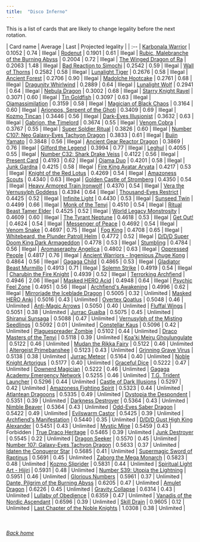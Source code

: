 ```yaml
---
title:  "Disco Inferno"
---
```


This is a list of cards that are likely to change legality before the next rotation.

| Card name | Average | Last | Projected legality |
| :-- |
[Karbonala Warrior](https://db.ygoprodeck.com/card/?search=Karbonala%20Warrior) | 0.1052 | 0.74 | Illegal |
[Rodenut](https://db.ygoprodeck.com/card/?search=Rodenut) | 0.1901 | 0.61 | Illegal |
[Rubic, Malebranche of the Burning Abyss](https://db.ygoprodeck.com/card/?search=Rubic,%20Malebranche%20of%20the%20Burning%20Abyss) | 0.2004 | 0.72 | Illegal |
[The Winged Dragon of Ra](https://db.ygoprodeck.com/card/?search=The%20Winged%20Dragon%20of%20Ra) | 0.2063 | 1.48 | Illegal |
[Bad Reaction to Simochi](https://db.ygoprodeck.com/card/?search=Bad%20Reaction%20to%20Simochi) | 0.2542 | 0.59 | Illegal |
[Wall of Thorns](https://db.ygoprodeck.com/card/?search=Wall%20of%20Thorns) | 0.2582 | 0.58 | Illegal |
[Lunalight Tiger](https://db.ygoprodeck.com/card/?search=Lunalight%20Tiger) | 0.2676 | 0.58 | Illegal |
[Ancient Forest](https://db.ygoprodeck.com/card/?search=Ancient%20Forest) | 0.2706 | 0.90 | Illegal |
[Madolche Hootcake](https://db.ygoprodeck.com/card/?search=Madolche%20Hootcake) | 0.2761 | 0.68 | Illegal |
[Dragunity Whirlwind](https://db.ygoprodeck.com/card/?search=Dragunity%20Whirlwind) | 0.2889 | 0.64 | Illegal |
[Lunalight Wolf](https://db.ygoprodeck.com/card/?search=Lunalight%20Wolf) | 0.2941 | 0.64 | Illegal |
[Nebula Dragon](https://db.ygoprodeck.com/card/?search=Nebula%20Dragon) | 0.3002 | 0.68 | Illegal |
[Starry Knight Rayel](https://db.ygoprodeck.com/card/?search=Starry%20Knight%20Rayel) | 0.3071 | 0.60 | Illegal |
[Tin Goldfish](https://db.ygoprodeck.com/card/?search=Tin%20Goldfish) | 0.3097 | 0.63 | Illegal |
[Ojamassimilation](https://db.ygoprodeck.com/card/?search=Ojamassimilation) | 0.3159 | 0.58 | Illegal |
[Magician of Black Chaos](https://db.ygoprodeck.com/card/?search=Magician%20of%20Black%20Chaos) | 0.3164 | 0.60 | Illegal |
[Arionpos, Serpent of the Ghoti](https://db.ygoprodeck.com/card/?search=Arionpos,%20Serpent%20of%20the%20Ghoti) | 0.3409 | 0.69 | Illegal |
[Kozmo Tincan](https://db.ygoprodeck.com/card/?search=Kozmo%20Tincan) | 0.3446 | 0.56 | Illegal |
[Dark-Eyes Illusionist](https://db.ygoprodeck.com/card/?search=Dark-Eyes%20Illusionist) | 0.3632 | 0.63 | Illegal |
[Gabrion, the Timelord](https://db.ygoprodeck.com/card/?search=Gabrion,%20the%20Timelord) | 0.3674 | 0.55 | Illegal |
[Venom Cobra](https://db.ygoprodeck.com/card/?search=Venom%20Cobra) | 0.3767 | 0.55 | Illegal |
[Super Soldier Ritual](https://db.ygoprodeck.com/card/?search=Super%20Soldier%20Ritual) | 0.3826 | 0.60 | Illegal |
[Number C107: Neo Galaxy-Eyes Tachyon Dragon](https://db.ygoprodeck.com/card/?search=Number%20C107:%20Neo%20Galaxy-Eyes%20Tachyon%20Dragon) | 0.3833 | 0.61 | Illegal |
[Bujin Yamato](https://db.ygoprodeck.com/card/?search=Bujin%20Yamato) | 0.3848 | 0.56 | Illegal |
[Ancient Gear Reactor Dragon](https://db.ygoprodeck.com/card/?search=Ancient%20Gear%20Reactor%20Dragon) | 0.3869 | 0.76 | Illegal |
[Gilford the Legend](https://db.ygoprodeck.com/card/?search=Gilford%20the%20Legend) | 0.3994 | 0.77 | Illegal |
[Leghul](https://db.ygoprodeck.com/card/?search=Leghul) | 0.4055 | 0.55 | Illegal |
[Number C32: Shark Drake Veiss](https://db.ygoprodeck.com/card/?search=Number%20C32:%20Shark%20Drake%20Veiss) | 0.4122 | 0.56 | Illegal |
[Present Card](https://db.ygoprodeck.com/card/?search=Present%20Card) | 0.4193 | 0.62 | Illegal |
[Ojama Duo](https://db.ygoprodeck.com/card/?search=Ojama%20Duo) | 0.4201 | 0.58 | Illegal |
[Junk Gardna](https://db.ygoprodeck.com/card/?search=Junk%20Gardna) | 0.4215 | 0.58 | Illegal |
[Fire King Avatar Arvata](https://db.ygoprodeck.com/card/?search=Fire%20King%20Avatar%20Arvata) | 0.4217 | 0.53 | Illegal |
[Knight of the Red Lotus](https://db.ygoprodeck.com/card/?search=Knight%20of%20the%20Red%20Lotus) | 0.4269 | 0.54 | Illegal |
[Amazoness Scouts](https://db.ygoprodeck.com/card/?search=Amazoness%20Scouts) | 0.4340 | 0.63 | Illegal |
[Golden Castle of Stromberg](https://db.ygoprodeck.com/card/?search=Golden%20Castle%20of%20Stromberg) | 0.4350 | 0.54 | Illegal |
[Heavy Armored Train Ironwolf](https://db.ygoprodeck.com/card/?search=Heavy%20Armored%20Train%20Ironwolf) | 0.4370 | 0.54 | Illegal |
[Vera the Vernusylph Goddess](https://db.ygoprodeck.com/card/?search=Vera%20the%20Vernusylph%20Goddess) | 0.4394 | 0.64 | Illegal |
[Thousand-Eyes Restrict](https://db.ygoprodeck.com/card/?search=Thousand-Eyes%20Restrict) | 0.4425 | 0.52 | Illegal |
[Infinite Light](https://db.ygoprodeck.com/card/?search=Infinite%20Light) | 0.4430 | 0.53 | Illegal |
[Sunseed Twin](https://db.ygoprodeck.com/card/?search=Sunseed%20Twin) | 0.4499 | 0.66 | Illegal |
[Monk of the Tenyi](https://db.ygoprodeck.com/card/?search=Monk%20of%20the%20Tenyi) | 0.4510 | 0.54 | Illegal |
[Ritual Beast Tamer Elder](https://db.ygoprodeck.com/card/?search=Ritual%20Beast%20Tamer%20Elder) | 0.4525 | 0.52 | Illegal |
[World Legacy Monstrosity](https://db.ygoprodeck.com/card/?search=World%20Legacy%20Monstrosity) | 0.4609 | 0.60 | Illegal |
[The Tyrant Neptune](https://db.ygoprodeck.com/card/?search=The%20Tyrant%20Neptune) | 0.4618 | 0.53 | Illegal |
[Get Out!](https://db.ygoprodeck.com/card/?search=Get%20Out!) | 0.4624 | 0.54 | Illegal |
[Messenger of Peace](https://db.ygoprodeck.com/card/?search=Messenger%20of%20Peace) | 0.4692 | 0.54 | Illegal |
[Venom Snake](https://db.ygoprodeck.com/card/?search=Venom%20Snake) | 0.4697 | 0.75 | Illegal |
[Fog King](https://db.ygoprodeck.com/card/?search=Fog%20King) | 0.4708 | 0.65 | Illegal |
[Whitebeard, the Plunder Patroll Helm](https://db.ygoprodeck.com/card/?search=Whitebeard,%20the%20Plunder%20Patroll%20Helm) | 0.4772 | 0.52 | Illegal |
[D/D/D Super Doom King Dark Armageddon](https://db.ygoprodeck.com/card/?search=D/D/D%20Super%20Doom%20King%20Dark%20Armageddon) | 0.4778 | 0.53 | Illegal |
[Stumbling](https://db.ygoprodeck.com/card/?search=Stumbling) | 0.4784 | 0.56 | Illegal |
[Aromaseraphy Angelica](https://db.ygoprodeck.com/card/?search=Aromaseraphy%20Angelica) | 0.4802 | 0.63 | Illegal |
[Oppressed People](https://db.ygoprodeck.com/card/?search=Oppressed%20People) | 0.4817 | 0.76 | Illegal |
[Ancient Warriors - Ingenious Zhuge Kong](https://db.ygoprodeck.com/card/?search=Ancient%20Warriors%20-%20Ingenious%20Zhuge%20Kong) | 0.4864 | 0.56 | Illegal |
[Gagaga Child](https://db.ygoprodeck.com/card/?search=Gagaga%20Child) | 0.4865 | 0.53 | Illegal |
[Gladiator Beast Murmillo](https://db.ygoprodeck.com/card/?search=Gladiator%20Beast%20Murmillo) | 0.4913 | 0.71 | Illegal |
[Solemn Strike](https://db.ygoprodeck.com/card/?search=Solemn%20Strike) | 0.4919 | 0.54 | Illegal |
[Charubin the Fire Knight](https://db.ygoprodeck.com/card/?search=Charubin%20the%20Fire%20Knight) | 0.4939 | 0.52 | Illegal |
[Terrorking Archfiend](https://db.ygoprodeck.com/card/?search=Terrorking%20Archfiend) | 0.4946 | 2.06 | Illegal |
[Masked HERO Acid](https://db.ygoprodeck.com/card/?search=Masked%20HERO%20Acid) | 0.4948 | 0.64 | Illegal |
[Psychic Feel Zone](https://db.ygoprodeck.com/card/?search=Psychic%20Feel%20Zone) | 0.4951 | 0.56 | Illegal |
[Archfiend's Awakening](https://db.ygoprodeck.com/card/?search=Archfiend's%20Awakening) | 0.4996 | 0.62 | Illegal |
[Mirrorjade the Iceblade Dragon](https://db.ygoprodeck.com/card/?search=Mirrorjade%20the%20Iceblade%20Dragon) | 0.5005 | 0.32 | Unlimited |
[Masked HERO Anki](https://db.ygoprodeck.com/card/?search=Masked%20HERO%20Anki) | 0.5016 | 0.43 | Unlimited |
[Overtex Qoatlus](https://db.ygoprodeck.com/card/?search=Overtex%20Qoatlus) | 0.5048 | 0.46 | Unlimited |
[Anti-Magic Arrows](https://db.ygoprodeck.com/card/?search=Anti-Magic%20Arrows) | 0.5050 | 0.40 | Unlimited |
[Fluffal Wings](https://db.ygoprodeck.com/card/?search=Fluffal%20Wings) | 0.5051 | 0.38 | Unlimited |
[Jurrac Guaiba](https://db.ygoprodeck.com/card/?search=Jurrac%20Guaiba) | 0.5075 | 0.45 | Unlimited |
[Shiranui Sunsaga](https://db.ygoprodeck.com/card/?search=Shiranui%20Sunsaga) | 0.5088 | 0.47 | Unlimited |
[Vernusylph of the Misting Seedlings](https://db.ygoprodeck.com/card/?search=Vernusylph%20of%20the%20Misting%20Seedlings) | 0.5092 | 0.01 | Unlimited |
[Constellar Kaus](https://db.ygoprodeck.com/card/?search=Constellar%20Kaus) | 0.5096 | 0.42 | Unlimited |
[Plaguespreader Zombie](https://db.ygoprodeck.com/card/?search=Plaguespreader%20Zombie) | 0.5102 | 0.44 | Unlimited |
[Draco Masters of the Tenyi](https://db.ygoprodeck.com/card/?search=Draco%20Masters%20of%20the%20Tenyi) | 0.5118 | 0.39 | Unlimited |
[Koa'ki Meiru Ghoulungulate](https://db.ygoprodeck.com/card/?search=Koa'ki%20Meiru%20Ghoulungulate) | 0.5122 | 0.46 | Unlimited |
[Mudan the Rikka Fairy](https://db.ygoprodeck.com/card/?search=Mudan%20the%20Rikka%20Fairy) | 0.5122 | 0.46 | Unlimited |
[Altergeist Primebanshee](https://db.ygoprodeck.com/card/?search=Altergeist%20Primebanshee) | 0.5123 | 0.43 | Unlimited |
[Grinning Grave Virus](https://db.ygoprodeck.com/card/?search=Grinning%20Grave%20Virus) | 0.5138 | 0.38 | Unlimited |
[Jurrac Meteor](https://db.ygoprodeck.com/card/?search=Jurrac%20Meteor) | 0.5164 | 0.40 | Unlimited |
[Noble Knight Artorigus](https://db.ygoprodeck.com/card/?search=Noble%20Knight%20Artorigus) | 0.5177 | 0.40 | Unlimited |
[Graceful Dice](https://db.ygoprodeck.com/card/?search=Graceful%20Dice) | 0.5222 | 0.47 | Unlimited |
[Downerd Magician](https://db.ygoprodeck.com/card/?search=Downerd%20Magician) | 0.5222 | 0.46 | Unlimited |
[Gagaga Academy Emergency Network](https://db.ygoprodeck.com/card/?search=Gagaga%20Academy%20Emergency%20Network) | 0.5255 | 0.46 | Unlimited |
[T.G. Trident Launcher](https://db.ygoprodeck.com/card/?search=T.G.%20Trident%20Launcher) | 0.5296 | 0.44 | Unlimited |
[Castle of Dark Illusions](https://db.ygoprodeck.com/card/?search=Castle%20of%20Dark%20Illusions) | 0.5297 | 0.42 | Unlimited |
[Amazoness Fighting Spirit](https://db.ygoprodeck.com/card/?search=Amazoness%20Fighting%20Spirit) | 0.5323 | 0.44 | Unlimited |
[Atlantean Dragoons](https://db.ygoprodeck.com/card/?search=Atlantean%20Dragoons) | 0.5335 | 0.49 | Unlimited |
[Dystopia the Despondent](https://db.ygoprodeck.com/card/?search=Dystopia%20the%20Despondent) | 0.5351 | 0.39 | Unlimited |
[Darkness Destroyer](https://db.ygoprodeck.com/card/?search=Darkness%20Destroyer) | 0.5364 | 0.43 | Unlimited |
[Nimble Beaver](https://db.ygoprodeck.com/card/?search=Nimble%20Beaver) | 0.5364 | 0.43 | Unlimited |
[Odd-Eyes Saber Dragon](https://db.ygoprodeck.com/card/?search=Odd-Eyes%20Saber%20Dragon) | 0.5422 | 0.49 | Unlimited |
[Evilswarm Castor](https://db.ygoprodeck.com/card/?search=Evilswarm%20Castor) | 0.5425 | 0.39 | Unlimited |
[Archfiend's Manifestation](https://db.ygoprodeck.com/card/?search=Archfiend's%20Manifestation) | 0.5440 | 0.35 | Unlimited |
[D/D/D Gust High King Alexander](https://db.ygoprodeck.com/card/?search=D/D/D%20Gust%20High%20King%20Alexander) | 0.5451 | 0.43 | Unlimited |
[Mystic Mine](https://db.ygoprodeck.com/card/?search=Mystic%20Mine) | 0.5459 | 0.43 | Forbidden |
[True Draco Heritage](https://db.ygoprodeck.com/card/?search=True%20Draco%20Heritage) | 0.5465 | 0.39 | Unlimited |
[Junk Destroyer](https://db.ygoprodeck.com/card/?search=Junk%20Destroyer) | 0.5545 | 0.22 | Unlimited |
[Dragon Seeker](https://db.ygoprodeck.com/card/?search=Dragon%20Seeker) | 0.5570 | 0.45 | Unlimited |
[Number 107: Galaxy-Eyes Tachyon Dragon](https://db.ygoprodeck.com/card/?search=Number%20107:%20Galaxy-Eyes%20Tachyon%20Dragon) | 0.5633 | 0.37 | Unlimited |
[Idaten the Conqueror Star](https://db.ygoprodeck.com/card/?search=Idaten%20the%20Conqueror%20Star) | 0.5685 | 0.41 | Unlimited |
[Supermagic Sword of Raptinus](https://db.ygoprodeck.com/card/?search=Supermagic%20Sword%20of%20Raptinus) | 0.5691 | 0.45 | Unlimited |
[Zaborg the Mega Monarch](https://db.ygoprodeck.com/card/?search=Zaborg%20the%20Mega%20Monarch) | 0.5823 | 0.48 | Unlimited |
[Kozmo Sliprider](https://db.ygoprodeck.com/card/?search=Kozmo%20Sliprider) | 0.5831 | 0.44 | Unlimited |
[Spiritual Light Art - Hijiri](https://db.ygoprodeck.com/card/?search=Spiritual%20Light%20Art%20-%20Hijiri) | 0.5931 | 0.48 | Unlimited |
[Number S39: Utopia the Lightning](https://db.ygoprodeck.com/card/?search=Number%20S39:%20Utopia%20the%20Lightning) | 0.5951 | 0.46 | Unlimited |
[Glorious Numbers](https://db.ygoprodeck.com/card/?search=Glorious%20Numbers) | 0.5961 | 0.37 | Unlimited |
[Dante, Pilgrim of the Burning Abyss](https://db.ygoprodeck.com/card/?search=Dante,%20Pilgrim%20of%20the%20Burning%20Abyss) | 0.6205 | 0.47 | Unlimited |
[Amulet Dragon](https://db.ygoprodeck.com/card/?search=Amulet%20Dragon) | 0.6226 | 0.45 | Unlimited |
[Gravity Collapse](https://db.ygoprodeck.com/card/?search=Gravity%20Collapse) | 0.6314 | 0.43 | Unlimited |
[Lullaby of Obedience](https://db.ygoprodeck.com/card/?search=Lullaby%20of%20Obedience) | 0.6359 | 0.47 | Unlimited |
[Vanadis of the Nordic Ascendant](https://db.ygoprodeck.com/card/?search=Vanadis%20of%20the%20Nordic%20Ascendant) | 0.6596 | 0.39 | Unlimited |
[Skill Drain](https://db.ygoprodeck.com/card/?search=Skill%20Drain) | 0.9605 | 0.12 | Unlimited |
[Last Chapter of the Noble Knights](https://db.ygoprodeck.com/card/?search=Last%20Chapter%20of%20the%20Noble%20Knights) | 1.0308 | 0.38 | Unlimited |

<br>

###### [Back home](index)